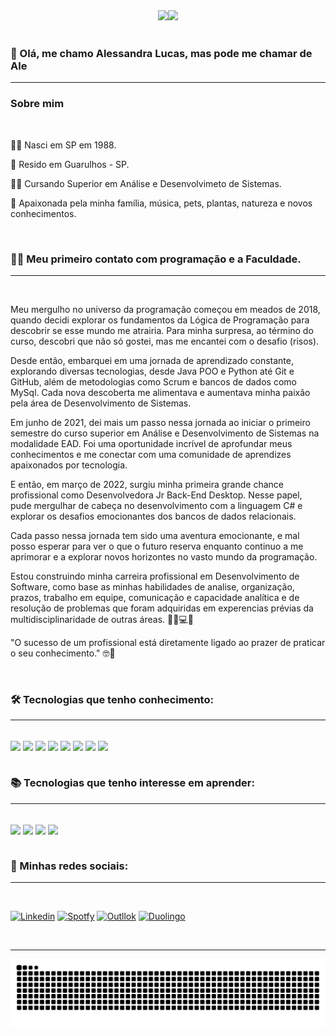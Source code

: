 
<div align = "center">
  <a href="https://github.com/AleLucasG">
  <img height = "180em" src = "https://github-readme-stats.vercel.app/api?username=AleLucasG&show_icons=true&theme=synthwave&include_all_commits=true&count_private=true" /><img height = "180em" src = "https://github-readme-stats.vercel.app/api/top-langs/?username=AleLucasG&layout=compact&langs_count=7&theme=synthwave" />
  </a>
</div>


<div style="display: inline_block"><br/>


### 👋 Olá, me chamo Alessandra Lucas, mas pode me chamar de Ale 
____________________________________________________________

###  Sobre mim
<div style="display: inline_block"><br/>

👶🏼 Nasci em SP em 1988.

🏡 Resido em Guarulhos - SP.

👩‍🎓 Cursando Superior em Análise e Desenvolvimeto de Sistemas.

🥰 Apaixonada pela minha família, música, pets, plantas, natureza e novos conhecimentos.

<div style="display: inline_block"><br/>

### 👩‍💻 **Meu primeiro contato com programação e a Faculdade.** 
____________________________________________________________
<div style="display: inline_block"><br/>

Meu mergulho no universo da programação começou em meados de 2018, quando decidi explorar os fundamentos da Lógica de Programação para descobrir se esse mundo me atrairia. Para minha surpresa, ao término do curso, descobri que não só gostei, mas me encantei com o desafio (risos).

Desde então, embarquei em uma jornada de aprendizado constante, explorando diversas tecnologias, desde Java POO e Python até Git e GitHub, além de metodologias como Scrum e bancos de dados como MySql. Cada nova descoberta me alimentava e aumentava minha paixão pela área de Desenvolvimento de Sistemas.

Em junho de 2021, dei mais um passo nessa jornada ao iniciar o primeiro semestre do curso superior em Análise e Desenvolvimento de Sistemas na modalidade EAD. Foi uma oportunidade incrível de aprofundar meus conhecimentos e me conectar com uma comunidade de aprendizes apaixonados por tecnologia.

E então, em março de 2022, surgiu minha primeira grande chance profissional como Desenvolvedora Jr Back-End Desktop. Nesse papel, pude mergulhar de cabeça no desenvolvimento com a linguagem C# e explorar os desafios emocionantes dos bancos de dados relacionais.

Cada passo nessa jornada tem sido uma aventura emocionante, e mal posso esperar para ver o que o futuro reserva enquanto continuo a me aprimorar e a explorar novos horizontes no vasto mundo da programação.

Estou construindo minha carreira profissional em Desenvolvimento de Software, como base as minhas habilidades de analise, organização, prazos, trabalho em equipe, comunicação e capacidade analítica e de resolução de problemas que foram adquiridas em experencias prévias da multidisciplinaridade de outras áreas. 🧑🏻💻🚀

"O sucesso de um profissional está diretamente ligado ao prazer de praticar o seu conhecimento." 🤓🚀
<div style="display: inline_block"><br/>

###  🛠 Tecnologias que tenho conhecimento:
____________________________________________________________
  
<div style="display: inline_block"><br/>
    <img align="center" alr="python" src=https://img.shields.io/badge/GitHub-100000?style=for-the-badge&logo=github&logoColor=white />
    <img align="center" alr="python" src="https://img.shields.io/badge/Python-3776AB?style=for-the-badge&logo=python&logoColor=white" />
    <img align="center" alr="python" src=https://img.shields.io/badge/MySQL-00000F?style=for-the-badge&logo=mysql&logoColor=white />
    <img align="center" alr="python" src=https://img.shields.io/badge/C%23-239120?style=for-the-badge&logo=c-sharp&logoColor=white />
    <img align="center" alr="python" src=https://img.shields.io/badge/.NET-5C2D91?style=for-the-badge&logo=.net&logoColor=white />
    <img align="center" alr="python" src=https://img.shields.io/badge/PostgreSQL-316192?style=for-the-badge&logo=postgresql&logoColor=white />
    <img align="center" alr="python" src=https://img.shields.io/badge/Oracle-F80000?style=for-the-badge&logo=Oracle&logoColor=white />
    <img align="center" alr="python" src=https://img.shields.io/badge/Visual_Studio-5C2D91?style=for-the-badge&logo=visual%20studio&logoColor=white />
  
<div style="display: inline_block"><br/>
 
###  📚 Tecnologias que tenho interesse em aprender:
______________________________________________________________
<div style="display: inline_block"><br/>
    <img align="center" alr="python" src="https://img.shields.io/badge/Java-ED8B00?style=for-the-badge&logo=java&logoColor=white" />
    <img align="center" alr="python" src=https://img.shields.io/badge/HTML5-E34F26?style=for-the-badge&logo=html5&logoColor=white />
    <img align="center" alr="python" src=https://img.shields.io/badge/CSS3-1572B6?style=for-the-badge&logo=css3&logoColor=white />
    <img align="center" alr="python" src=https://img.shields.io/badge/JavaScript-F7DF1E?style=for-the-badge&logo=javascript&logoColor=black />
    
<div style="display: inline_block"><br/>

###  🔎 Minhas redes sociais:
_____________________________________________________
<div style="display: inline_block"><br/>

[![ Linkedin ](https://img.shields.io/badge/LinkedIn-0077B5?style=for-the-badge&logo=linkedin&logoColor=white)](https://www.linkedin.com/in/alessandra-lucas-4b9453104/)
[![ Spotfy ](https://img.shields.io/badge/Spotify-1ED760?&style=for-the-badge&logo=spotify&logoColor=white)](https://open.spotify.com/?nd=1)
[![ Outllok ](https://img.shields.io/badge/Microsoft_Outlook-0078D4?style=for-the-badge&logo=microsoft-outlook&logoColor=white)](https://outlook.live.com/mail/0/)
[![ Duolingo ](https://img.shields.io/badge/Duolingo-58CC02?style=for-the-badge&logo=Duolingo&logoColor=white)](https://pt.duolingo.com/profile/AleLucasG)
<div style="display: inline_block"><br/>

_____________________________________________________
<picture>
  <source media="(prefers-color-scheme: dark)" srcset="https://raw.githubusercontent.com/AleLucasG/AleLucasG/output/github-contribution-grid-snake-dark.svg">
  <source media="(prefers-color-scheme: light)" srcset="https://raw.githubusercontent.com/AleLucasG/AleLucasG/output/github-contribution-grid-snake.svg">
  <img alt="github contribution grid snake animation" src="https://raw.githubusercontent.com/AleLucasG/AleLucasG/output/github-contribution-grid-snake.svg">
</picture>
<br><br>
